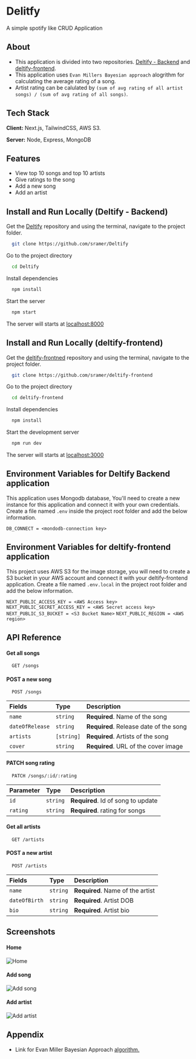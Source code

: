 
# Delitfy

A simple spotify like CRUD Application


## About
- This application is divided into two repositories. [Deltify - Backend](https://github.com/sramer/Deltify) and [deltify-frontend](https://github.com/sramer/deltify-frontend).
- This application uses `Evan Millers Bayesian approach` alogrithm for calculating the average rating of a song.
- Artist rating can be calulated by `(sum of avg rating of all artist songs) / (sum of avg rating of all songs)`. 
## Tech Stack

**Client:** Next.js, TailwindCSS, AWS S3.

**Server:** Node, Express, MongoDB


## Features

- View top 10 songs and top 10 artists
- Give ratings to the song
- Add a new song
- Add an artist


## Install and Run Locally (Deltify - Backend)

Get the [Deltify](https://github.com/sramer/Deltify) repository and using the terminal, navigate to the project folder.

```bash
  git clone https://github.com/sramer/Deltify
```

Go to the project directory

```bash
  cd Deltify
```

Install dependencies

```bash
  npm install
```

Start the server

```bash
  npm start
```
The server will starts at [localhost:8000](http://localhost:8000)

## Install and Run Locally (deltify-frontend)

Get the [deltify-frontned](https://github.com/sramer/deltify-frontend) repository and using the terminal, navigate to the project folder.

```bash
  git clone https://github.com/sramer/deltify-frontend
```

Go to the project directory

```bash
  cd deltify-frontend
```

Install dependencies

```bash
  npm install
```

Start the development server

```bash
  npm run dev
```
The server will starts at [localhost:3000](http://localhost:3000)


## Environment Variables for Deltify Backend application

This application uses Mongodb database, You'll need to create a new instance for this application and connect it with your own credentials. Create a file named `.env` inside the project root folder and add the below information.

`DB_CONNECT = <mondodb-connection key>`

## Environment Variables for deltify-frontend application

This project uses AWS S3 for the image storage, you will need to create a S3 bucket in your AWS account and connect it with your deltify-frontend application. Create a file named `.env.local` in the project root folder and add the below information.

`NEXT_PUBLIC_ACCESS_KEY = <AWS Access key>`
`NEXT_PUBLIC_SECRET_ACCESS_KEY = <AWS Secret access key>`
`NEXT_PUBLIC_S3_BUCKET = <S3 Bucket Name>`
`NEXT_PUBLIC_REGION = <AWS region>`


## API Reference

#### Get all songs

```http
  GET /songs
```
#### POST a new song

```http
  POST /songs
```
| Fields | Type     | Description                       |
| :-------- | :------- | :-------------------------------- |
| `name`    | `string` | **Required**. Name of the song |
| `dateOfRelease`| `string` | **Required**. Release date of the song|
| `artists`    | `[string]` | **Required**. Artists of the song |
| `cover`    | `string` | **Required**. URL of the cover image |

#### PATCH song rating

```http
  PATCH /songs/:id/:rating
```

| Parameter | Type     | Description                       |
| :-------- | :------- | :-------------------------------- |
| `id`      | `string` | **Required**. Id of song to update|
| `rating`  | `string` | **Required**. rating for songs    |

#### Get all artists

```http
  GET /artists
```
#### POST a new artist

```http
  POST /artists
```
| Fields | Type     | Description                       |
| :-------- | :------- | :-------------------------------- |
| `name`    | `string` | **Required**. Name of the artist |
| `dateOfBirth`| `string` | **Required**. Artist DOB|
| `bio`    | `string` | **Required**. Artist bio |


## Screenshots
#### Home
![Home](https://deltify-images.s3.ap-south-1.amazonaws.com/deltify-home.png)
#### Add song
![Add song](https://deltify-images.s3.ap-south-1.amazonaws.com/add-song.png)
#### Add artist
![Add artist](https://deltify-images.s3.ap-south-1.amazonaws.com/add-artist.png)

## Appendix

- Link for Evan Miller Bayesian Approach [algorithm.](https://www.evanmiller.org/ranking-items-with-star-ratings.html)


